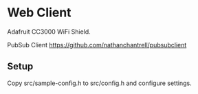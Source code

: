 Web Client
==========

Adafruit CC3000 WiFi Shield.

PubSub Client
https://github.com/nathanchantrell/pubsubclient

## Setup

Copy src/sample-config.h to src/config.h and configure settings.
